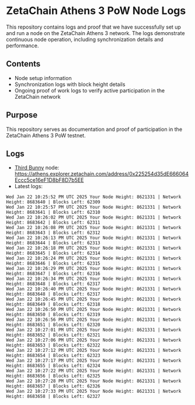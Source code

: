 # ZetaChain Athens 3 PoW Node Logs
This repository contains logs and proof that we have successfully set up and run a node on the ZetaChain Athens 3 network. The logs demonstrate continuous node operation, including synchronization details and performance.

## Contents
- Node setup information
- Synchronization logs with block height details
- Ongoing proof of work logs to verify active participation in the ZetaChain network

## Purpose
This repository serves as documentation and proof of participation in the ZetaChain Athens 3 PoW testnet.

## Logs

- [Third Bunny](https://thirdbunny.xyz/) node: https://athens.explorer.zetachain.com/address/0x225254d35dE666064Eccc5ce16eF1D8bF8D7b5EE
- Latest logs:
```
Wed Jan 22 10:25:52 PM UTC 2025 Your Node Height: 8621331 | Network Height: 8683640 | Blocks Left: 62309
Wed Jan 22 10:25:57 PM UTC 2025 Your Node Height: 8621331 | Network Height: 8683641 | Blocks Left: 62310
Wed Jan 22 10:26:02 PM UTC 2025 Your Node Height: 8621331 | Network Height: 8683642 | Blocks Left: 62311
Wed Jan 22 10:26:08 PM UTC 2025 Your Node Height: 8621331 | Network Height: 8683643 | Blocks Left: 62312
Wed Jan 22 10:26:13 PM UTC 2025 Your Node Height: 8621331 | Network Height: 8683644 | Blocks Left: 62313
Wed Jan 22 10:26:18 PM UTC 2025 Your Node Height: 8621331 | Network Height: 8683645 | Blocks Left: 62314
Wed Jan 22 10:26:24 PM UTC 2025 Your Node Height: 8621331 | Network Height: 8683646 | Blocks Left: 62315
Wed Jan 22 10:26:29 PM UTC 2025 Your Node Height: 8621331 | Network Height: 8683647 | Blocks Left: 62316
Wed Jan 22 10:26:34 PM UTC 2025 Your Node Height: 8621331 | Network Height: 8683648 | Blocks Left: 62317
Wed Jan 22 10:26:40 PM UTC 2025 Your Node Height: 8621331 | Network Height: 8683648 | Blocks Left: 62317
Wed Jan 22 10:26:45 PM UTC 2025 Your Node Height: 8621331 | Network Height: 8683649 | Blocks Left: 62318
Wed Jan 22 10:26:50 PM UTC 2025 Your Node Height: 8621331 | Network Height: 8683650 | Blocks Left: 62319
Wed Jan 22 10:26:56 PM UTC 2025 Your Node Height: 8621331 | Network Height: 8683651 | Blocks Left: 62320
Wed Jan 22 10:27:01 PM UTC 2025 Your Node Height: 8621331 | Network Height: 8683652 | Blocks Left: 62321
Wed Jan 22 10:27:06 PM UTC 2025 Your Node Height: 8621331 | Network Height: 8683653 | Blocks Left: 62322
Wed Jan 22 10:27:12 PM UTC 2025 Your Node Height: 8621331 | Network Height: 8683654 | Blocks Left: 62323
Wed Jan 22 10:27:17 PM UTC 2025 Your Node Height: 8621331 | Network Height: 8683655 | Blocks Left: 62324
Wed Jan 22 10:27:22 PM UTC 2025 Your Node Height: 8621331 | Network Height: 8683656 | Blocks Left: 62325
Wed Jan 22 10:27:28 PM UTC 2025 Your Node Height: 8621331 | Network Height: 8683657 | Blocks Left: 62326
Wed Jan 22 10:27:33 PM UTC 2025 Your Node Height: 8621331 | Network Height: 8683658 | Blocks Left: 62327
```
